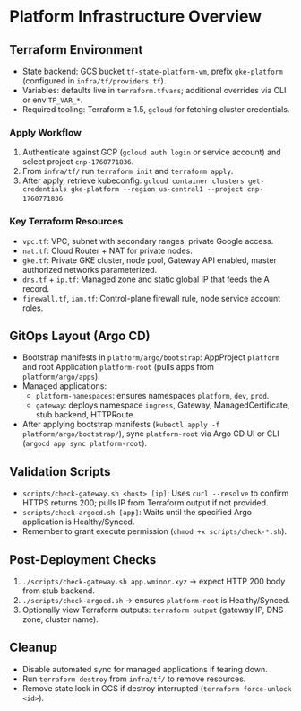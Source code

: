 # Platform Infrastructure Overview

## Terraform Environment
- State backend: GCS bucket `tf-state-platform-vm`, prefix `gke-platform` (configured in `infra/tf/providers.tf`).
- Variables: defaults live in `terraform.tfvars`; additional overrides via CLI or env `TF_VAR_*`.
- Required tooling: Terraform ≥ 1.5, `gcloud` for fetching cluster credentials.

### Apply Workflow
1. Authenticate against GCP (`gcloud auth login` or service account) and select project `cnp-1760771836`.
2. From `infra/tf/` run `terraform init` and `terraform apply`.
3. After apply, retrieve kubeconfig: `gcloud container clusters get-credentials gke-platform --region us-central1 --project cnp-1760771836`.

### Key Terraform Resources
- `vpc.tf`: VPC, subnet with secondary ranges, private Google access.
- `nat.tf`: Cloud Router + NAT for private nodes.
- `gke.tf`: Private GKE cluster, node pool, Gateway API enabled, master authorized networks parameterized.
- `dns.tf` + `ip.tf`: Managed zone and static global IP that feeds the A record.
- `firewall.tf`, `iam.tf`: Control-plane firewall rule, node service account roles.

## GitOps Layout (Argo CD)
- Bootstrap manifests in `platform/argo/bootstrap`: AppProject `platform` and root Application `platform-root` (pulls apps from `platform/argo/apps`).
- Managed applications:
  - `platform-namespaces`: ensures namespaces `platform`, `dev`, `prod`.
  - `gateway`: deploys namespace `ingress`, Gateway, ManagedCertificate, stub backend, HTTPRoute.
- After applying bootstrap manifests (`kubectl apply -f platform/argo/bootstrap/`), sync `platform-root` via Argo CD UI or CLI (`argocd app sync platform-root`).

## Validation Scripts
- `scripts/check-gateway.sh <host> [ip]`: Uses `curl --resolve` to confirm HTTPS returns 200; pulls IP from Terraform output if not provided.
- `scripts/check-argocd.sh [app]`: Waits until the specified Argo application is Healthy/Synced.
- Remember to grant execute permission (`chmod +x scripts/check-*.sh`).

## Post-Deployment Checks
1. `./scripts/check-gateway.sh app.wminor.xyz` → expect HTTP 200 body from stub backend.
2. `./scripts/check-argocd.sh` → ensures `platform-root` is Healthy/Synced.
3. Optionally view Terraform outputs: `terraform output` (gateway IP, DNS zone, cluster name).

## Cleanup
- Disable automated sync for managed applications if tearing down.
- Run `terraform destroy` from `infra/tf/` to remove resources.
- Remove state lock in GCS if destroy interrupted (`terraform force-unlock <id>`).

